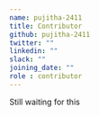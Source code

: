 ```yaml
---
name: pujitha-2411
title: Contributor
github: pujitha-2411
twitter: ""
linkedin: ""
slack: ""
joining_date: ""
role : contributor
---
```


Still waiting for this
